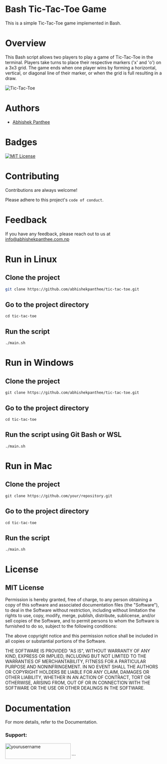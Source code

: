 
# Bash Tic-Tac-Toe Game

This is a simple Tic-Tac-Toe game implemented in Bash.

# Overview

This Bash script allows two players to play a game of Tic-Tac-Toe in the terminal. Players take turns to place their respective markers ('x' and 'o') on a 3x3 grid. The game ends when one player wins by forming a horizontal, vertical, or diagonal line of their marker, or when the grid is full resulting in a draw.

![Tic-Tac-Toe](https://via.placeholder.com/300x200)

# Authors

- [Abhishek Panthee](https://www.github.com/abhishekpanthee)

# Badges

[![MIT License](https://img.shields.io/badge/License-MIT-green.svg)](https://choosealicense.com/licenses/mit/)

# Contributing

Contributions are always welcome!

Please adhere to this project's `code of conduct`.

# Feedback

If you have any feedback, please reach out to us at info@abhishekpanthee.com.np

# Run in Linux

## Clone the project

```bash
git clone https://github.com/abhishekpanthee/tic-tac-toe.git
```
## Go to the project directory

```
cd tic-tac-toe
```

## Run the script
```
./main.sh
 ```
# Run in Windows

## Clone the project

```
git clone https://github.com/abhishekpanthee/tic-tac-toe.git
```

## Go to the project directory
```
cd tic-tac-toe
```
## Run the script using Git Bash or WSL

```
./main.sh
```

# Run in Mac

## Clone the project
```
git clone https://github.com/your/repository.git
```
## Go to the project directory
```
cd tic-tac-toe
```
## Run the script
```
./main.sh
```
# License

## MIT License


Permission is hereby granted, free of charge, to any person obtaining a copy
of this software and associated documentation files (the "Software"), to deal
in the Software without restriction, including without limitation the rights
to use, copy, modify, merge, publish, distribute, sublicense, and/or sell
copies of the Software, and to permit persons to whom the Software is
furnished to do so, subject to the following conditions:

The above copyright notice and this permission notice shall be included in all
copies or substantial portions of the Software.

THE SOFTWARE IS PROVIDED "AS IS", WITHOUT WARRANTY OF ANY KIND, EXPRESS OR
IMPLIED, INCLUDING BUT NOT LIMITED TO THE WARRANTIES OF MERCHANTABILITY,
FITNESS FOR A PARTICULAR PURPOSE AND NONINFRINGEMENT. IN NO EVENT SHALL THE
AUTHORS OR COPYRIGHT HOLDERS BE LIABLE FOR ANY CLAIM, DAMAGES OR OTHER
LIABILITY, WHETHER IN AN ACTION OF CONTRACT, TORT OR OTHERWISE, ARISING FROM,
OUT OF OR IN CONNECTION WITH THE SOFTWARE OR THE USE OR OTHER DEALINGS IN THE
SOFTWARE.
# Documentation
For more details, refer to the Documentation.

<h3 align="left">Support:</h3>
<p><a href="https://ko-fi.com/abhishekpanthee"> <img align="left" src="https://cdn.ko-fi.com/cdn/kofi3.png?v=3" height="50" width="210" alt="yourusername" /></a></p><br><br>
```






